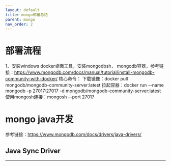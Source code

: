 ```yaml
---
layout: default
title: mongo部署总结
parent: mongo
nav_order: 2
---
```


# 部署流程
1、安装windows docker桌面工具，安装mongodbsh， mongodb容器，参考链接：https://www.mongodb.com/docs/manual/tutorial/install-mongodb-community-with-docker/
    核心命令：
    下载镜像：docker pull mongodb/mongodb-community-server:latest
    拉起容器：docker run --name mongodb -p 27017:27017 -d mongodb/mongodb-community-server:latest
    使用mongosh连接：mongosh --port 27017 
# mongo java开发
参考链接：https://www.mongodb.com/docs/drivers/java-drivers/
## Java Sync Driver





---